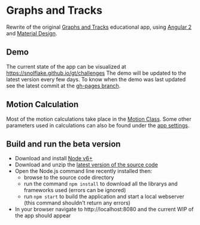 # Graphs and Tracks

Rewrite of the original [Graphs and Tracks](https://github.com/davidtro/gt) educational app, using [Angular 2](https://angular.io/) and [Material Design](https://material.angular.io/).

## Demo
The current state of the app can be visualized at https://snolflake.github.io/gt/challenges
The demo will be updated to the latest version every few days.
To know when the demo was last updated see the latest commit at the [gh-pages branch](https://github.com/snolflake/gt/commits/gh-pages).

## Motion Calculation
Most of the motion calculations take place in the [Motion Class](src/models/motion.ts).
Some other parameters used in calculations can also be found under the [app settings](src/settings.ts).

## Build and run the beta version
- Download and install [Node v6+](https://nodejs.org/en/download/current/)
- Download and unzip the [latest version of the source code](https://github.com/snolflake/gt/archive/master.zip)
- Open the Node.js command line recently installed then:
	- browse to the source code directory
	- run the command `npm install` to download all the librarys and frameworks used (errors can be ignored)
	- run `npm start` to build the application and start a local webserver (this command shouldn't return any errors)
- In your browser navigate to http://localhost:8080 and the current WIP of the app should appear

